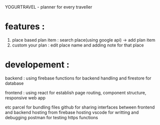 YOGURTRAVEL - planner for every traveller

# features :

1. place based plan item : search place(using google api) -> add plan item
2. custom your plan : edit place name and adding note for that place


# developement :
backend : using firebase functions for backend handling and firestore for database

frontend : using react for establish page routing, component structure, responsive web app

etc
parcel for bundling files
github for sharing interfaces between frontend and backend
hosting from firebase hosting
vscode for writting and debugging
postman for testing https functions

